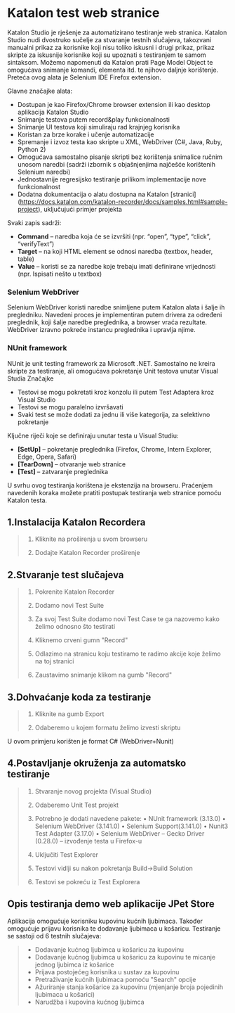 # Katalon test web stranice

Katalon Studio je rješenje za automatizirano testiranje web stranica. Katalon Studio nudi dvostruko sučelje za stvaranje testnih slučajeva, takozvani manualni prikaz za korisnike koji nisu toliko iskusni i drugi prikaz, prikaz skripte za iskusnije korisnike koji su upoznati s testiranjem te samom sintaksom. Možemo napomenuti da Katalon prati Page Model Object te omogućava snimanje komandi, elementa itd. te njihovo daljnje korištenje. Preteća ovog alata je Selenium IDE Firefox extension. 


Glavne značajke alata:
* Dostupan je kao Firefox/Chrome browser extension ili kao desktop aplikacija Katalon Studio
* Snimanje testova putem record&play funkcionalnosti
* Snimanje UI testova koji simuliraju rad krajnjeg korisnika
* Koristan za brze korake i učenje automatizacije
* Spremanje i izvoz testa kao skripte u XML, WebDriver (C#, Java, Ruby, Python 2)
* Omogućava samostalno pisanje skripti bez korištenja snimalice ručnim unosom naredbi (sadrži
izbornik s objašnjenjima najčešće korištenih Selenium naredbi)
* Jednostavnije regresijsko testiranje prilikom implementacije nove funkcionalnost
* Dodatna dokumentacija o alatu dostupna na Katalon [stranici] (https://docs.katalon.com/katalon-recorder/docs/samples.html#sample-project), uključujući primjer projekta


Svaki zapis sadrži:
* **Command** – naredba koja će se izvršiti (npr. “open”, “type”, “click”, “verifyText”)
* **Target** – na koji HTML element se odnosi naredba (textbox, header, table)
* **Value** – koristi se za naredbe koje trebaju imati definirane vrijednosti (npr. Ispisati nešto u
textbox)
### Selenium WebDriver
Selenium WebDriver koristi naredbe snimljene putem Katalon alata i šalje ih pregledniku. Navedeni
proces je implementiran putem drivera za određeni preglednik, koji šalje naredbe preglednika, a
browser vraća rezultate. WebDriver izravno pokreće instancu preglednika i upravlja njime.

### NUnit framework
NUnit je unit testing framework za Microsoft .NET. Samostalno ne kreira skripte za testiranje, ali
omogućava pokretanje Unit testova unutar Visual Studia
Značajke
* Testovi se mogu pokretati kroz konzolu ili putem Test Adaptera kroz Visual Studio
* Testovi se mogu paralelno izvršavati
* Svaki test se može dodati za jednu ili više kategorija, za selektivno pokretanje

Ključne riječi koje se definiraju unutar testa u Visual Studiu:
* **[SetUp]** – pokretanje preglednika (Firefox, Chrome, Intern Explorer, Edge, Opera, Safari)
* **[TearDown]** – otvaranje web stranice
* **[Test]** – zatvaranje preglednika


U svrhu ovog testiranja korištena je ekstenzija na browseru.
Praćenjem navedenih koraka možete pratiti postupak testiranja web stranice pomoću Katalon testa.

## 1.Instalacija Katalon Recordera
> 1. Kliknite na proširenja u svom browseru
>
> 2. Dodajte Katalon Recorder proširenje

## 2.Stvaranje test slučajeva 
> 1. Pokrenite Katalon Recorder
>
> 2. Dodamo novi Test Suite
> 
> 3. Za svoj Test Suite dodamo novi Test Case te ga nazovemo kako želimo odnosno što testirati
>
> 4. Kliknemo crveni gumn "Record"
>
> 5. Odlazimo na stranicu koju testiramo te radimo akcije koje želimo na toj stranici
> 
> 6. Zaustavimo snimanje klikom na gumb "Record"

## 3.Dohvaćanje koda za testiranje
>1. Kliknite na gumb Export
>
>2. Odaberemo u kojem formatu želimo izvesti skriptu

U ovom primjeru korišten je format C# (WebDriver+Nunit)

## 4.Postavljanje okruženja za automatsko testiranje
>1. Stvaranje novog projekta (Visual Studio)
>
>2. Odaberemo Unit Test projekt
>
>3. Potrebno je dodati navedene pakete:
• NUnit framework (3.13.0)
• Selenium WebDriver (3.141.0)
• Selenium Support(3.141.0)
• Nunit3 Test Adapter (3.17.0)
• Selenium WebDriver – Gecko Driver (0.28.0) – izvođenje testa u Firefox-u
>4. Uključiti Test Explorer
>
>5. Testovi vidlji su nakon pokretanja Build->Build Solution
>
>6. Testovi se pokreću iz Test Explorera

## Opis testiranja demo web aplikacije JPet Store
Aplikacija omogućuje korisniku kupovinu kućnih ljubimaca. Također omogućuje prijavu korisnika te dodavanje ljubimaca u košaricu.
Testiranje se sastoji od 6 testnih slučajeva:
>* Dodavanje kućnog ljubimca u košaricu za kupovinu
>* Dodavanje kućnog ljubimca u košaricu za kupovinu te micanje jednog ljubimca iz košarice
>* Prijava postojećeg korisnika u sustav za kupovinu
>* Pretraživanje kućnih ljubimaca pomoću "Search" opcije
>* Ažuriranje stanja košarice za kupovinu (mjenjanje broja pojedinih ljubimaca u košarici)
>* Narudžba i kupovina kućnog ljubimca

